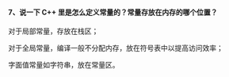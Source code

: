 #### 7、说⼀下 C++ 里是怎么定义常量的？常量存放在内存的哪个位置？

对于局部常量，存放在栈区；

对于全局常量，编译一般不分配内存，放在符号表中以提高访问效率；

字面值常量如字符串，放在常量区。